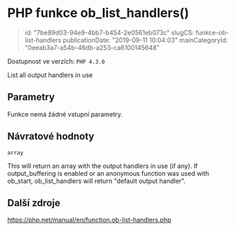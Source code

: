 PHP funkce ob_list_handlers()
================================

> id: "7be89d03-94e9-4bb7-b454-2e0561eb073c"
> slugCS: funkce-ob-list-handlers
> publicationDate: "2019-09-11 10:04:03"
> mainCategoryId: "0eeab3a7-a54b-46db-a253-ca6100145648"

Dostupnost ve verzích: `PHP 4.3.0`

List all output handlers in use


Parametry
--------------

Funkce nemá žádné vstupní parametry.

Návratové hodnoty
----------------

`array`

This will return an array with the output handlers in use (if any). If
output_buffering is enabled or
an anonymous function was used with ob_start,
ob_list_handlers will return "default output
handler".

Další zdroje
------------

https://php.net/manual/en/function.ob-list-handlers.php
